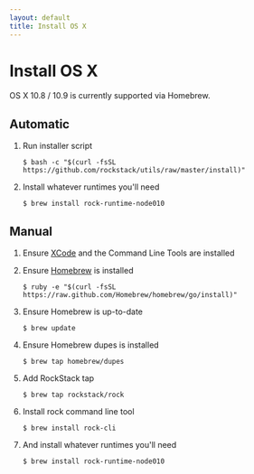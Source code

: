 ```yaml
---
layout: default
title: Install OS X
---
```


# Install OS X

OS X 10.8 / 10.9 is currently supported via Homebrew.

## Automatic

 1. Run installer script

    ``` console
    $ bash -c "$(curl -fsSL https://github.com/rockstack/utils/raw/master/install)"
    ```

 1. Install whatever runtimes you'll need

    ``` console
    $ brew install rock-runtime-node010
    ```

## Manual

 1. Ensure [XCode][xcode] and the Command Line Tools are installed

 1. Ensure [Homebrew][homebrew] is installed

    ``` console
    $ ruby -e "$(curl -fsSL https://raw.github.com/Homebrew/homebrew/go/install)"
    ```

 1. Ensure Homebrew is up-to-date

    ``` console
    $ brew update
    ```

 1. Ensure Homebrew dupes is installed

    ``` console
    $ brew tap homebrew/dupes
    ```

 1. Add RockStack tap

    ``` console
    $ brew tap rockstack/rock
    ```

 1. Install rock command line tool

    ``` console
    $ brew install rock-cli
    ```

 1. And install whatever runtimes you'll need

    ``` console
    $ brew install rock-runtime-node010
    ```

[xcode]: http://itunes.apple.com/us/app/xcode/id497799835
[homebrew]: https://brew.sh
